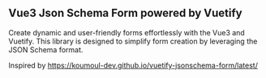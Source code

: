 ## Vue3 Json Schema Form powered by Vuetify
Create dynamic and user-friendly forms effortlessly with the Vue3 and Vuetify. 
This library is designed to simplify form creation by leveraging the JSON Schema format.

Inspired by https://koumoul-dev.github.io/vuetify-jsonschema-form/latest/
